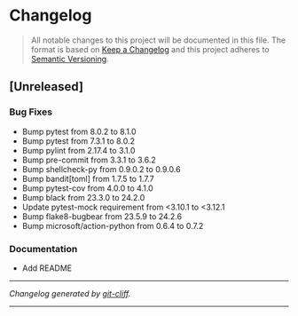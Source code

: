 # Changelog

> All notable changes to this project will be documented in this file. The format is based on
[Keep a Changelog](http://keepachangelog.com/) and this project adheres to
[Semantic Versioning](http://semver.org/).

## [Unreleased]

### Bug Fixes

- Bump pytest from 8.0.2 to 8.1.0
- Bump pytest from 7.3.1 to 8.0.2
- Bump pylint from 2.17.4 to 3.1.0
- Bump pre-commit from 3.3.1 to 3.6.2
- Bump shellcheck-py from 0.9.0.2 to 0.9.0.6
- Bump bandit[toml] from 1.7.5 to 1.7.7
- Bump pytest-cov from 4.0.0 to 4.1.0
- Bump black from 23.3.0 to 24.2.0
- Update pytest-mock requirement from <3.10.1 to <3.12.1
- Bump flake8-bugbear from 23.5.9 to 24.2.6
- Bump microsoft/action-python from 0.6.4 to 0.7.2

### Documentation

- Add README

***
*Changelog generated by [git-cliff](https://github.com/orhun/git-cliff).*
***
